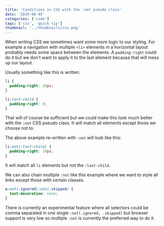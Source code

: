 ```yaml
---
title: 'Conditions in CSS with the :not pseudo class'
date: '2019-08-05'
categories: ['code']
tags: ['css', 'quick tip']
thumbnail: '../thumbnails/css.png'
---
```

When writing CSS we sometimes want some more logic to our styling. For example a navigation with multiple `<li>` elements in a horizontal layout probably needs some space between the elements. A `padding-right` could do it but we don't want to apply it to the last element because that will mess up our layout.

Usually something like this is written:

```css
li {
  padding-right: 10px;
}

li:last-child {
  padding-right: 0;
}
```

That will of course be sufficient but we could make this look much better with the `:not` CSS pseudo class. It will match all elements except those we choose not to.

The above example re-written with `:not` will look like this:

```css
li:not(:last-child) {
  padding-right: 10px;
}
```

It will match all `li` elements but not the `:last-child`.

We can also chain multiple `:not` like this example where we want to style all links except those with certain classes.

```css
a:not(.ignored):not(.skipped) {
  text-decoration: none;
}
```

There is currently an experimental feature where all selectors could be comma separated in one single `:not(.ignored, .skipped)` but browser support is very low so multiple `:not` is currently the preferred way to do it.
